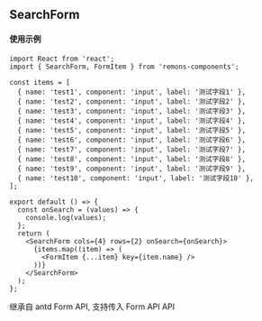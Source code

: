 ## SearchForm

#### 使用示例

```tsx
import React from 'react';
import { SearchForm, FormItem } from 'remons-components';

const items = [
  { name: 'test1', component: 'input', label: '测试字段1' },
  { name: 'test2', component: 'input', label: '测试字段2' },
  { name: 'test3', component: 'input', label: '测试字段3' },
  { name: 'test4', component: 'input', label: '测试字段4' },
  { name: 'test5', component: 'input', label: '测试字段5' },
  { name: 'test6', component: 'input', label: '测试字段6' },
  { name: 'test7', component: 'input', label: '测试字段7' },
  { name: 'test8', component: 'input', label: '测试字段8' },
  { name: 'test9', component: 'input', label: '测试字段9' },
  { name: 'test10', component: 'input', label: '测试字段10' },
];

export default () => {
  const onSearch = (values) => {
    console.log(values);
  };
  return (
    <SearchForm cols={4} rows={2} onSearch={onSearch}>
      {items.map((item) => (
        <FormItem {...item} key={item.name} />
      ))}
    </SearchForm>
  );
};
```

<Alert type="info">
  继承自 antd Form API, 支持传入 Form API API
</Alert>

<API exports='["IPropsOptions", "SearchButtonProps", "FoldProps"]'></API>
